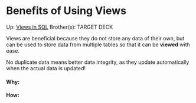 # Benefits of Using Views

Up: [Views in SQL](views_in_sql)
Brother(s):
TARGET DECK

Views are beneficial because they do not store any data of their own, but can be used to store data from multiple tables so that it can be **viewed** with ease.

No duplicate data means better data integrity, as they update automatically when the actual data is updated!



































#### Why:
#### How:









